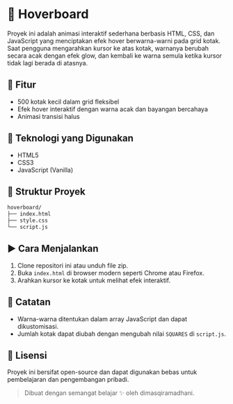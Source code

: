# 🎨 Hoverboard

Proyek ini adalah animasi interaktif sederhana berbasis HTML, CSS, dan JavaScript yang menciptakan efek hover berwarna-warni pada grid kotak. Saat pengguna mengarahkan kursor ke atas kotak, warnanya berubah secara acak dengan efek glow, dan kembali ke warna semula ketika kursor tidak lagi berada di atasnya.

## 🔧 Fitur

- 500 kotak kecil dalam grid fleksibel
- Efek hover interaktif dengan warna acak dan bayangan bercahaya
- Animasi transisi halus

## 🧰 Teknologi yang Digunakan

- HTML5
- CSS3
- JavaScript (Vanilla)

## 📁 Struktur Proyek

```bash
hoverboard/
├── index.html
├── style.css
└── script.js
```

## ▶️ Cara Menjalankan

1. Clone repositori ini atau unduh file zip.
2. Buka `index.html` di browser modern seperti Chrome atau Firefox.
3. Arahkan kursor ke kotak untuk melihat efek interaktif.

## 📜 Catatan

- Warna-warna ditentukan dalam array JavaScript dan dapat dikustomisasi.
- Jumlah kotak dapat diubah dengan mengubah nilai `SQUARES` di `script.js`.

## 🪪 Lisensi

Proyek ini bersifat open-source dan dapat digunakan bebas untuk pembelajaran dan pengembangan pribadi.

> Dibuat dengan semangat belajar ✨ oleh dimasqiramadhani.
